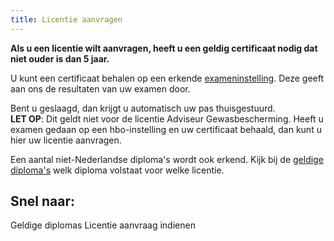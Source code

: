 ```yaml
---
title: Licentie aanvragen
---
```


**Als u een licentie wilt aanvragen, heeft u een geldig certificaat nodig dat niet ouder is dan 5 jaar.**

U kunt een certificaat behalen op een erkende [exameninstelling](/wat-wij-doen/exameninstellingen/welke-exameninstellingen-zijn-er). Deze geeft aan ons de resultaten van uw examen door.

Bent u geslaagd, dan krijgt u automatisch uw pas thuisgestuurd.\
**LET OP**: Dit geldt niet voor de licentie Adviseur Gewasbescherming. Heeft u examen gedaan op een hbo-instelling en uw certificaat behaald, dan kunt u hier uw licentie aanvragen.

Een aantal niet-Nederlandse diploma's wordt ook erkend. Kijk bij de [geldige diploma's](/licenties/licentie-aanvragen/ik-heb-een-buitenlands-diploma) welk diploma volstaat voor welke licentie.

## Snel naar:

<link-container>
<link-button to="/licenties/licentie-aanvragen/ik-heb-een-buitenlands-diploma">Geldige diplomas</link-button>
<link-button to="https://erkenningen.nl/Default.aspx?tabid=153#/">Licentie aanvraag indienen</link-button>
</link-container>
